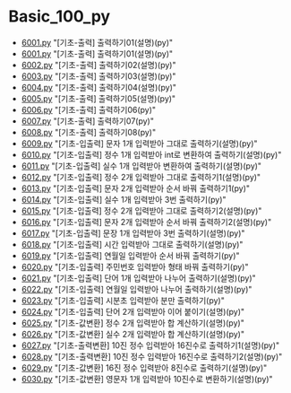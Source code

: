 # Basic_100_py

* [6001.py](./6001.py) "[기초-출력] 출력하기01(설명)(py)"
* [6001.py](./6001.py) "[기초-출력] 출력하기01(설명)(py)"
* [6002.py](./6002.py) "[기초-출력] 출력하기02(설명)(py)"
* [6003.py](./6003.py) "[기초-출력] 출력하기03(설명)(py)"
* [6004.py](./6004.py) "[기초-출력] 출력하기04(설명)(py)"
* [6005.py](./6005.py) "[기초-출력] 출력하기05(설명)(py)"
* [6006.py](./6006.py) "[기초-출력] 출력하기06(py)"
* [6007.py](./6007.py) "[기초-출력] 출력하기07(py)"
* [6008.py](./6008.py) "[기초-출력] 출력하기08(py)"
* [6009.py](./6009.py) "[기초-입출력] 문자 1개 입력받아 그대로 출력하기(설명)(py)"
* [6010.py](./6010.py) "[기초-입출력] 정수 1개 입력받아 int로 변환하여 출력하기(설명)(py)"
* [6011.py](./6011.py) "[기초-입출력] 실수 1개 입력받아 변환하여 출력하기(설명)(py)"
* [6012.py](./6012.py) "[기초-입출력] 정수 2개 입력받아 그대로 출력하기1(설명)(py)"
* [6013.py](./6013.py) "[기초-입출력] 문자 2개 입력받아 순서 바꿔 출력하기1(py)"
* [6014.py](./6014.py) "[기초-입출력] 실수 1개 입력받아 3번 출력하기(py)"
* [6015.py](./6015.py) "[기초-입출력] 정수 2개 입력받아 그대로 출력하기2(설명)(py)"
* [6016.py](./6016.py) "[기초-입출력] 문자 2개 입력받아 순서 바꿔 출력하기2(설명)(py)"
* [6017.py](./6017.py) "[기초-입출력] 문장 1개 입력받아 3번 출력하기(설명)(py)"
* [6018.py](./6018.py) "[기초-입출력] 시간 입력받아 그대로 출력하기(설명)(py)"
* [6019.py](./6019.py) "[기초-입출력] 연월일 입력받아 순서 바꿔 출력하기(py)"
* [6020.py](./6020.py) "[기초-입출력] 주민번호 입력받아 형태 바꿔 출력하기(py)"
* [6021.py](./6021.py) "[기초-입출력] 단어 1개 입력받아 나누어 출력하기(설명)(py)"
* [6022.py](./6022.py) "[기초-입출력] 연월일 입력받아 나누어 출력하기(설명)(py)"
* [6023.py](./6023.py) "[기초-입출력] 시분초 입력받아 분만 출력하기(py)"
* [6024.py](./6024.py) "[기초-입출력] 단어 2개 입력받아 이어 붙이기(설명)(py)"
* [6025.py](./6025.py) "[기초-값변환] 정수 2개 입력받아 합 계산하기(설명)(py)"
* [6026.py](./6026.py) "[기초-값변환] 실수 2개 입력받아 합 계산하기(설명)(py)"
* [6027.py](./6027.py) "[기초-출력변환] 10진 정수 입력받아 16진수로 출력하기1(설명)(py)"
* [6028.py](./6028.py) "[기초-출력변환] 10진 정수 입력받아 16진수로 출력하기2(설명)(py)"
* [6029.py](./6029.py) "[기초-값변환] 16진 정수 입력받아 8진수로 출력하기(설명)(py)"
* [6030.py](./6030.py) "[기초-값변환] 영문자 1개 입력받아 10진수로 변환하기(설명)(py)"